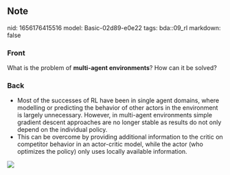 ## Note
nid: 1656176415516
model: Basic-02d89-e0e22
tags: bda::09_rl
markdown: false

### Front
What is the problem of <b>multi-agent environments</b>? How can it
be solved?

### Back
<div><ul><li>Most of the successes of RL have been in single agent domains, where
modelling or predicting the behavior of other actors in the environment is
largely unnecessary. However, in multi-agent environments simple gradient descent
approaches are no longer stable as results do not only depend on the individual
policy.</li><li>This can be overcome by providing additional information to the
critic on competitor behavior in an actor-critic model, while the actor (who
optimizes the policy) only uses locally available information.</li></ul></div>
<img src="paste-26d2f31a424e58fc26bad74d6a234258b92f1805.jpg">

